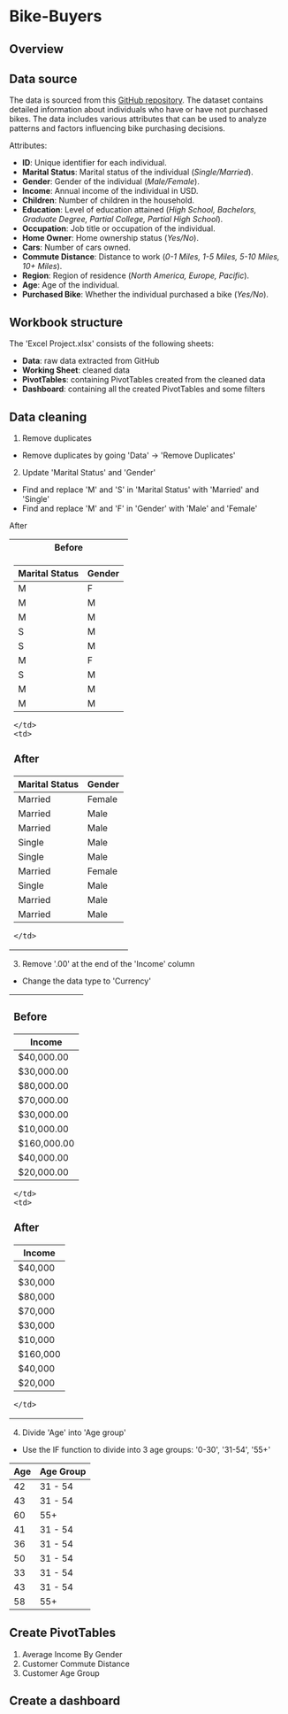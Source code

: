 # Bike-Buyers

## Overview

## Data source
The data is sourced from this [GitHub repository](https://github.com/AlexTheAnalyst/Excel-Tutorial/blob/main/Excel%20Project%20Dataset.xlsx). The dataset contains detailed information about individuals who have or have not purchased bikes. The data includes various attributes that can be used to analyze patterns and factors influencing bike purchasing decisions.

Attributes:
- **ID**: Unique identifier for each individual.
- **Marital Status**: Marital status of the individual (_Single/Married_).
- **Gender**: Gender of the individual (_Male/Female_).
- **Income**: Annual income of the individual in USD.
- **Children**: Number of children in the household.
- **Education**: Level of education attained (_High School, Bachelors, Graduate Degree, Partial College, Partial High School_).
- **Occupation**: Job title or occupation of the individual.
- **Home Owner**: Home ownership status (_Yes/No_).
- **Cars**: Number of cars owned.
- **Commute Distance**: Distance to work (_0-1 Miles, 1-5 Miles, 5-10 Miles, 10+ Miles_).
- **Region**: Region of residence (_North America, Europe, Pacific_).
- **Age**: Age of the individual.
- **Purchased Bike**: Whether the individual purchased a bike (_Yes/No_).

## Workbook structure
The 'Excel Project.xlsx' consists of the following sheets:
* **Data**: raw data extracted from GitHub
* **Working Sheet**: cleaned data
* **PivotTables**: containing PivotTables created from the cleaned data
* **Dashboard**: containing all the created PivotTables and some filters

## Data cleaning
1. Remove duplicates
- Remove duplicates by going 'Data' -> 'Remove Duplicates'

2. Update 'Marital Status' and 'Gender'
- Find and replace 'M' and 'S' in 'Marital Status' with 'Married' and 'Single'
- Find and replace 'M' and 'F' in 'Gender' with 'Male' and 'Female'
<table>
  <tr>
    <th> Before </th><the> After </th>
  </tr>
  <tr>
    <td>

| Marital Status | Gender |
|----------------|--------|
| M              | F      |
| M              | M      |
| M              | M      |
| S              | M      |
| S              | M      |
| M              | F      |
| S              | M      |
| M              | M      |
| M              | M      |

    </td>
    <td>

### After

| Marital Status | Gender |
|----------------|--------|
| Married        | Female |
| Married        | Male   |
| Married        | Male   |
| Single         | Male   |
| Single         | Male   |
| Married        | Female |
| Single         | Male   |
| Married        | Male   |
| Married        | Male   |

    </td>
  </tr>
</table>

3. Remove '.00' at the end of the 'Income' column
- Change the data type to 'Currency'
<table>
  <tr>
    <td>

### Before

| Income       |
|--------------|
| $40,000.00   |
| $30,000.00   |
| $80,000.00   |
| $70,000.00   |
| $30,000.00   |
| $10,000.00   |
| $160,000.00  |
| $40,000.00   |
| $20,000.00   |

    </td>
    <td>

### After

| Income    |
|-----------|
| $40,000   |
| $30,000   |
| $80,000   |
| $70,000   |
| $30,000   |
| $10,000   |
| $160,000  |
| $40,000   |
| $20,000   |

    </td>
  </tr>
</table>

4. Divide 'Age' into 'Age group'
- Use the IF function to divide into 3 age groups: '0-30', '31-54', '55+'

| Age | Age Group |
|-----|-----------|
| 42  | 31 - 54   |
| 43  | 31 - 54   |
| 60  | 55+       |
| 41  | 31 - 54   |
| 36  | 31 - 54   |
| 50  | 31 - 54   |
| 33  | 31 - 54   |
| 43  | 31 - 54   |
| 58  | 55+       |

## Create PivotTables
1. Average Income By Gender
2. Customer Commute Distance
3. Customer Age Group

## Create a dashboard

